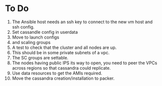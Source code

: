 # To Do

1. The Ansible host needs an ssh key to connect to the new vm host and ssh config.
2. Set cassandle config in userdata
3. Move to launch configs
4. and scaling groups
5. A test to check that the cluster and all nodes are up.
6. This should be in some private subnets of a vpc.
7. The SC groups are settable.
8. The nodes having public IPS its way to open, you need to peer the VPCs across regions so that cassandra could replicate.
9.  Use data resources to get the AMIs required.
10. Move the cassandra creation/installation to packer.
